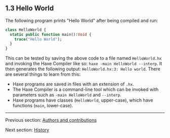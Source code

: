 ## 1.3 Hello World

The following program prints "Hello World" after being compiled and run:

```haxe
class HelloWorld {
  static public function main():Void {
    trace("Hello World");
  }
}
```
This can be tested by saving the above code to a file named `HelloWorld.hx` and invoking the Haxe Compiler like so: `haxe -main HelloWorld --interp`. It then generates the following output: `HelloWorld.hx:3: Hello world`. There are several things to learn from this:

* Haxe programs are saved in files with an extension of `.hx`.
* The Haxe Compiler is a command-line tool which can be invoked with parameters such as `-main HelloWorld` and `--interp`.
* Haxe programs have classes (`HelloWorld`, upper-case), which have functions (`main`, lower-case).

---

Previous section: [Authors and contributions](introduction-authors-and-contributions.md)

Next section: [History](introduction-haxe-history.md)